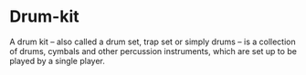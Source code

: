 # Drum-kit
A drum kit – also called a drum set, trap set or simply drums – is a collection of drums, cymbals and other percussion instruments, which are set up to be played by a single player.
